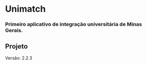 # Unimatch

### Primeiro aplicativo de integração universitária de Minas Gerais.

## Projeto

Versão: 2.2.3

